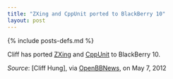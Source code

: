 ```yaml
---
title: "ZXing and CppUnit ported to BlackBerry 10"
layout: post
---
```

{% include posts-defs.md %}

Cliff has ported [ZXing](http://github.com/blackberry/zxing)
and
[CppUnit](http://github.com/blackberry/CppUnit) to BlackBerry 10.

_Source_: [Cliff Hung], via [OpenBBNews](http://openbbnews.wordpress.com/2012/05/07/zxing-cppunit/), on May 7, 2012 

